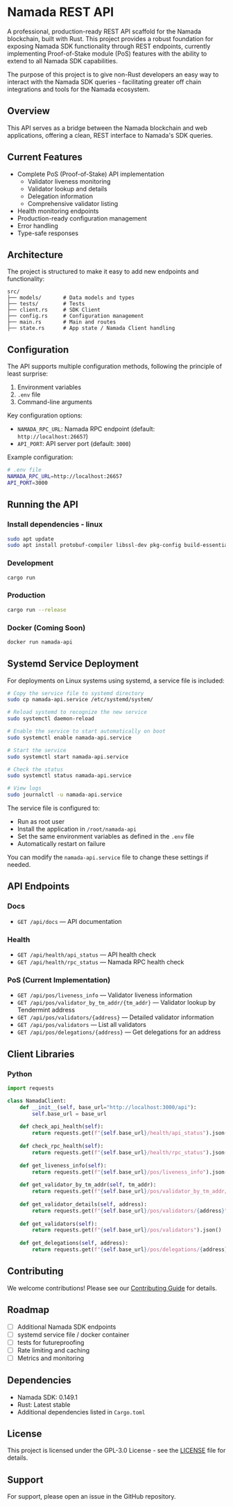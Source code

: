 # Namada REST API

A professional, production-ready REST API scaffold for the Namada blockchain, built with Rust. This project provides a robust foundation for exposing Namada SDK functionality through REST endpoints, currently implementing Proof-of-Stake module (PoS) features with the ability to extend to all Namada SDK capabilities.

The purpose of this project is to give non-Rust developers an easy way to interact with the Namada SDK queries - facilitating greater off chain integrations and tools for the Namada ecosystem.

## Overview

This API serves as a bridge between the Namada blockchain and web applications, offering a clean, REST interface to Namada's SDK queries. 

## Current Features
- Complete PoS (Proof-of-Stake) API implementation
  - Validator liveness monitoring
  - Validator lookup and details
  - Delegation information
  - Comprehensive validator listing
- Health monitoring endpoints
- Production-ready configuration management
- Error handling
- Type-safe responses

## Architecture

The project is structured to make it easy to add new endpoints and functionality:

```
src/
├── models/       # Data models and types
├── tests/        # Tests
├── client.rs     # SDK Client
├── config.rs     # Configuration management
├── main.rs       # Main and routes
├── state.rs      # App state / Namada Client handling 
```

## Configuration

The API supports multiple configuration methods, following the principle of least surprise:

1. Environment variables
2. `.env` file
3. Command-line arguments

Key configuration options:
- `NAMADA_RPC_URL`: Namada RPC endpoint (default: `http://localhost:26657`)
- `API_PORT`: API server port (default: `3000`)

Example configuration:
```sh
# .env file
NAMADA_RPC_URL=http://localhost:26657
API_PORT=3000
```

## Running the API

### Install dependencies - linux 

```sh
sudo apt update
sudo apt install protobuf-compiler libssl-dev pkg-config build-essential
```

### Development
```sh
cargo run
```

### Production
```sh
cargo run --release
```

### Docker (Coming Soon)
```sh
docker run namada-api
```

## Systemd Service Deployment

For deployments on Linux systems using systemd, a service file is included:

```sh
# Copy the service file to systemd directory
sudo cp namada-api.service /etc/systemd/system/

# Reload systemd to recognize the new service
sudo systemctl daemon-reload

# Enable the service to start automatically on boot
sudo systemctl enable namada-api.service

# Start the service
sudo systemctl start namada-api.service

# Check the status
sudo systemctl status namada-api.service

# View logs
sudo journalctl -u namada-api.service
```

The service file is configured to:
- Run as root user
- Install the application in `/root/namada-api`
- Set the same environment variables as defined in the `.env` file
- Automatically restart on failure

You can modify the `namada-api.service` file to change these settings if needed.

## API Endpoints

### Docs
- `GET /api/docs` — API documentation

### Health
- `GET /api/health/api_status` — API health check
- `GET /api/health/rpc_status` — Namada RPC health check

### PoS (Current Implementation)
- `GET /api/pos/liveness_info` — Validator liveness information
- `GET /api/pos/validator_by_tm_addr/{tm_addr}` — Validator lookup by Tendermint address
- `GET /api/pos/validators/{address}` — Detailed validator information
- `GET /api/pos/validators` — List all validators
- `GET /api/pos/delegations/{address}` — Get delegations for an address

## Client Libraries

### Python
```python
import requests

class NamadaClient:
    def __init__(self, base_url="http://localhost:3000/api"):
        self.base_url = base_url
    
    def check_api_health(self):
        return requests.get(f"{self.base_url}/health/api_status").json()
    
    def check_rpc_health(self):
        return requests.get(f"{self.base_url}/health/rpc_status").json()
    
    def get_liveness_info(self):
        return requests.get(f"{self.base_url}/pos/liveness_info").json()
    
    def get_validator_by_tm_addr(self, tm_addr):
        return requests.get(f"{self.base_url}/pos/validator_by_tm_addr/{tm_addr}").json()
    
    def get_validator_details(self, address):
        return requests.get(f"{self.base_url}/pos/validators/{address}").json()
    
    def get_validators(self):
        return requests.get(f"{self.base_url}/pos/validators").json()
    
    def get_delegations(self, address):
        return requests.get(f"{self.base_url}/pos/delegations/{address}").json()
```

## Contributing

We welcome contributions! Please see our [Contributing Guide](CONTRIBUTING.md) for details.

## Roadmap

- [ ] Additional Namada SDK endpoints
- [ ] systemd service file / docker container
- [ ] tests for futureproofing
- [ ] Rate limiting and caching
- [ ] Metrics and monitoring

## Dependencies

- Namada SDK: 0.149.1
- Rust: Latest stable
- Additional dependencies listed in `Cargo.toml`

## License

This project is licensed under the GPL-3.0 License - see the [LICENSE](LICENSE) file for details.


## Support

For support, please open an issue in the GitHub repository.

